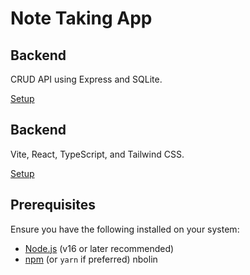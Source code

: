 # Note Taking App

## Backend

CRUD API using Express and SQLite.

[Setup](/notes-api/README.md)

## Backend

Vite, React, TypeScript, and Tailwind CSS.

[Setup](/notes-app/README.md)

## Prerequisites

Ensure you have the following installed on your system:

- [Node.js](https://nodejs.org/) (v16 or later recommended)
- [npm](https://www.npmjs.com/) (or `yarn` if preferred)
nbolin